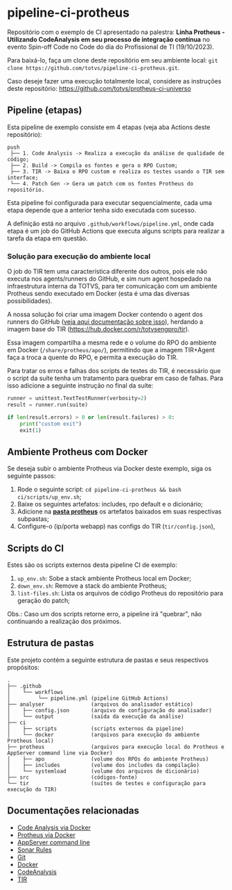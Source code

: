 # pipeline-ci-protheus

Repositório com o exemplo de CI apresentado na palestra: **Linha Protheus - Utilizando CodeAnalysis em seu processo de integração contínua** no evento Spin-off Code no Code do dia do Profissional de TI (19/10/2023).

Para baixá-lo, faça um clone deste repositório em seu ambiente local: `git clone https://github.com/totvs/pipeline-ci-protheus.git`.

Caso deseje fazer uma execução totalmente local, considere as instruções deste repositório: https://github.com/totvs/protheus-ci-universo

<!-- Esta pipeline de exemplo depende de uma base Protheus funcional para realizar a execução dos testes do TIR.
 -->

## Pipeline (etapas)

Esta pipeline de exemplo consiste em 4 etapas (veja aba Actions deste repositório):

```
push
 ├── 1. Code Analysis -> Realiza a execução da análise de qualidade de código;
 ├── 2. Build -> Compila os fontes e gera o RPO Custom;
 ├── 3. TIR -> Baixa o RPO custom e realiza os testes usando o TIR sem interface;
 └── 4. Patch Gen -> Gera um patch com os fontes Protheus do repositório.
```

Esta pipeline foi configurada para executar sequencialmente, cada uma etapa depende que a anterior tenha sido executada com sucesso.

A definição está no arquivo `.github/workflows/pipeline.yml`, onde cada etapa é um job do GitHub Actions que executa alguns scripts para realizar a tarefa da etapa em questão.

### Solução para execução do ambiente local

O job do TIR tem uma característica diferente dos outros, pois ele não executa nos agents/runners do GitHub, e sim num agent hospedado na infraestrutura interna da TOTVS, para ter comunicação com um ambiente Protheus sendo executado em Docker (esta é uma das diversas possibilidades).

A nossa solução foi criar uma imagem Docker contendo o agent dos runners do GitHub ([veja aqui documentação sobre isso](https://docs.github.com/pt/actions/hosting-your-own-runners/managing-self-hosted-runners/about-self-hosted-runners)), herdando a imagem base do TIR (https://hub.docker.com/r/totvsengpro/tir).

Essa imagem compartilha a mesma rede e o volume do RPO do ambiente em Docker (`/share/protheus/apo/`), permitindo que a imagem TIR+Agent faça a troca a quente do RPO, e permita a execução do TIR.

Para tratar os erros e falhas dos scripts de testes do TIR, é necessário que o script da suíte tenha um tratamento para quebrar em caso de falhas. Para isso adicione a seguinte instrução no final da suíte:

```python
runner = unittest.TextTestRunner(verbosity=2)
result = runner.run(suite)

if len(result.errors) > 0 or len(result.failures) > 0:
    print("custom exit")
    exit(1)
```

## Ambiente Protheus com Docker

Se deseja subir o ambiente Protheus via Docker deste exemplo, siga os seguinte passos:

1. Rode o seguinte script: `cd pipeline-ci-protheus && bash ci/scripts/up_env.sh`;
2. Baixe os seguintes artefatos: includes, rpo default e o dicionário;
3. Adicione na **[pasta protheus](#estrutura-de-pastas)** os artefatos baixados em suas respectivas subpastas;
4. Configure-o (ip/porta webapp) nas configs do TIR (`tir/config.json`),

## Scripts do CI

Estes são os scripts externos desta pipeline CI de exemplo:

1. `up_env.sh`: Sobe a stack ambiente Protheus local em Docker;
2. `down_env.sh`: Remove a stack do ambiente Protheus;
4. `list-files.sh`: Lista os arquivos de código Protheus do repositório para geração do patch;

Obs.: Caso um dos scripts retorne erro, a pipeline irá "quebrar", não continuando a realização dos próximos.

## Estrutura de pastas

Este projeto contém a seguinte estrutura de pastas e seus respectivos propósitos:

```
.
├── .github
│    └── workflows
│         └── pipeline.yml (pipeline GitHub Actions)
├── analyser               (arquivos do analisador estático)
│    ├── config.json       (arquivo de configuração do analisador)
│    └── output            (saída da execução da análise)
├── ci
│    ├── scripts           (scripts externos da pipeline)
│    └── docker            (arquivos para execução do ambiente Protheus local)
├── protheus               (arquivos para execução local do Protheus e AppServer command line via Docker)
│    ├── apo               (volume dos RPOs do ambiente Protheus)
│    ├── includes          (volume dos includes da compilação)
│    └── systemload        (volume dos arquivos de dicionário)
├── src                    (códigos-fonte)
└── tir                    (suítes de testes e configuração para execução do TIR)
```

## Documentações relacionadas

- [Code Analysis via Docker](https://hub.docker.com/r/totvsengpro/advpl-tlpp-code-analyzer)
- [Protheus via Docker](https://docker-Protheus.engpro.totvs.com.br)
- [AppServer command line](https://tdn.totvs.com/pages/viewpage.action?pageId=6064914)
- [Sonar Rules](https://sonar-rules.engpro.totvs.com.br/menu/rules)
- [Git](https://git-scm.com)
- [Docker](https://docs.docker.com)
- [CodeAnalysis](https://codeanalysis.totvs.com.br)
- [TIR](https://github.com/totvs/tir)
